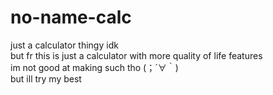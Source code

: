# no-name-calc
just a calculator thingy idk\
but fr this is just a calculator with more quality of life features\
im not good at making such tho (；´∀｀)\
but ill try my best
